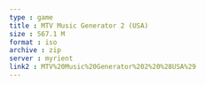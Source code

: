 ```yaml
---
type : game
title : MTV Music Generator 2 (USA)
size : 567.1 M
format : iso
archive : zip
server : myrient
link2 : MTV%20Music%20Generator%202%20%28USA%29
---
```

